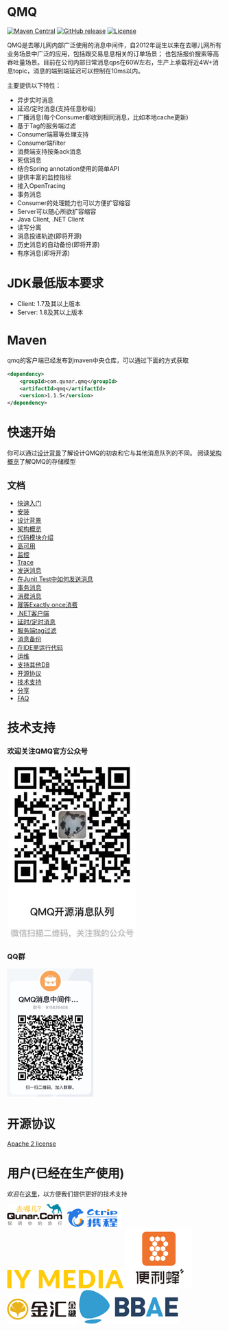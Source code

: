 # QMQ

[![Maven Central](https://maven-badges.herokuapp.com/maven-central/com.qunar.qmq/qmq/badge.svg)](http://search.maven.org/#search%7Cga%7C1%7Ccom.qunar.qmq)
[![GitHub release](https://img.shields.io/github/release/qunarcorp/qmq.svg)](https://github.com/qunarcorp/qmq/releases)
[![License](https://img.shields.io/badge/license-Apache%202-4EB1BA.svg)](https://www.apache.org/licenses/LICENSE-2.0.html)

QMQ是去哪儿网内部广泛使用的消息中间件，自2012年诞生以来在去哪儿网所有业务场景中广泛的应用，包括跟交易息息相关的订单场景；
也包括报价搜索等高吞吐量场景。目前在公司内部日常消息qps在60W左右，生产上承载将近4W+消息topic，消息的端到端延迟可以控制在10ms以内。

主要提供以下特性：
* 异步实时消息
* 延迟/定时消息(支持任意秒级)
* 广播消息(每个Consumer都收到相同消息，比如本地cache更新)
* 基于Tag的服务端过滤
* Consumer端幂等处理支持
* Consumer端filter
* 消费端支持按条ack消息
* 死信消息
* 结合Spring annotation使用的简单API
* 提供丰富的监控指标
* 接入OpenTracing
* 事务消息
* Consumer的处理能力也可以方便扩容缩容
* Server可以随心所欲扩容缩容
* Java Client, .NET Client
* 读写分离
* 消息投递轨迹(即将开源)
* 历史消息的自动备份(即将开源)
* 有序消息(即将开源)

# JDK最低版本要求
* Client: 1.7及其以上版本
* Server: 1.8及其以上版本

# Maven
qmq的客户端已经发布到maven中央仓库，可以通过下面的方式获取
```xml
<dependency>
    <groupId>com.qunar.qmq</groupId>
    <artifactId>qmq</artifactId>
    <version>1.1.5</version>
</dependency>
```

# 快速开始
你可以通过[设计背景](docs/cn/design.md)了解设计QMQ的初衷和它与其他消息队列的不同。
阅读[架构概览](docs/cn/arch.md)了解QMQ的存储模型

## 文档
* [快速入门](docs/cn/quickstart.md)
* [安装](docs/cn/install.md)
* [设计背景](docs/cn/design.md)
* [架构概览](docs/cn/arch.md)
* [代码模块介绍](docs/cn/code.md)
* [高可用](docs/cn/ha.md)
* [监控](docs/cn/monitor.md)
* [Trace](docs/cn/trace.md)
* [发送消息](docs/cn/producer.md)
* [在Junit Test中如何发送消息](docs/cn/unittest.md)
* [事务消息](docs/cn/transaction.md)
* [消费消息](docs/cn/consumer.md)
* [幂等Exactly once消费](docs/cn/exactlyonce.md)
* [.NET客户端](docs/cn/net.md)
* [延时/定时消息](docs/cn/delay.md)
* [服务端tag过滤](docs/cn/tag.md)
* [消息备份](docs/cn/backup.md)
* [在IDE里运行代码](docs/cn/debug.md)
* [运维](docs/cn/operations.md)
* [支持其他DB](docs/cn/db.md)
* [开源协议](docs/cn/opensource.md)
* [技术支持](docs/cn/support.md)
* [分享](docs/cn/share.md)
* [FAQ](docs/cn/faq.md)

# 技术支持

### 欢迎关注QMQ官方公众号
![公众号](docs/images/wx.jpg)

### QQ群
![QQ](docs/images/support1.png)

# 开源协议
[Apache 2 license](https://github.com/ctripcorp/apollo/blob/master/LICENSE)

# 用户(已经在生产使用)

欢迎在[这里](https://github.com/qunarcorp/qmq/issues/19)，以方便我们提供更好的技术支持

![去哪儿](docs/images/logo/qunar.png)
![携程](docs/images/logo/ctrip.png)
![IYMedia](docs/images/logo/iymedia.png)
![便利蜂](docs/images/logo/bianlifeng.png)
![金汇金融](docs/images/logo/jinhui365.png)
![必贝证券](docs/images/logo/bbae.svg)

